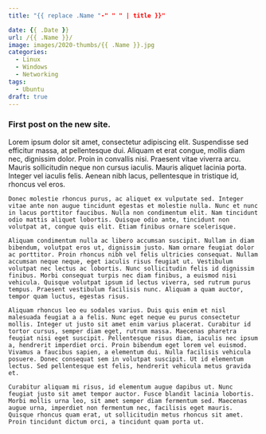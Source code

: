 ```yaml
---
title: "{{ replace .Name "-" " " | title }}"

date: {{ .Date }}
url: /{{ .Name }}/
image: images/2020-thumbs/{{ .Name }}.jpg
categories:
  - Linux
  - Windows
  - Networking
tags:
  - Ubuntu
draft: true
---
```

<!--more-->

### First post on the new site.



Lorem ipsum dolor sit amet, consectetur adipiscing elit. Suspendisse sed efficitur massa, at pellentesque dui. Aliquam et erat congue, mollis diam nec, dignissim dolor. Proin in convallis nisi. Praesent vitae viverra arcu. Mauris sollicitudin neque non cursus iaculis. Mauris aliquet lacinia porta. Integer vel iaculis felis. Aenean nibh lacus, pellentesque in tristique id, rhoncus vel eros.

```
Donec molestie rhoncus purus, ac aliquet ex vulputate sed. Integer vitae ante non augue tincidunt egestas et molestie nulla. Nunc et nunc in lacus porttitor faucibus. Nulla non condimentum elit. Nam tincidunt odio mattis aliquet lobortis. Quisque odio ante, tincidunt non volutpat at, congue quis elit. Etiam finibus ornare scelerisque.

Aliquam condimentum nulla ac libero accumsan suscipit. Nullam in diam bibendum, volutpat eros ut, dignissim justo. Nam ornare feugiat dolor ac porttitor. Proin rhoncus nibh vel felis ultricies consequat. Nullam accumsan neque neque, eget iaculis risus feugiat ut. Vestibulum volutpat nec lectus ac lobortis. Nunc sollicitudin felis id dignissim finibus. Morbi consequat turpis nec diam finibus, a euismod nisi vehicula. Quisque volutpat ipsum id lectus viverra, sed rutrum purus tempus. Praesent vestibulum facilisis nunc. Aliquam a quam auctor, tempor quam luctus, egestas risus.

Aliquam rhoncus leo eu sodales varius. Duis quis enim et nisl malesuada feugiat a a felis. Nunc eget neque eu purus consectetur mollis. Integer ut justo sit amet enim varius placerat. Curabitur id tortor cursus, semper diam eget, rutrum massa. Maecenas pharetra feugiat nisi eget suscipit. Pellentesque risus diam, iaculis nec ipsum a, hendrerit imperdiet orci. Proin bibendum eget lorem vel euismod. Vivamus a faucibus sapien, a elementum dui. Nulla facilisis vehicula posuere. Donec consequat sem in volutpat suscipit. Ut id elementum lectus. Sed pellentesque est felis, hendrerit vehicula metus gravida et.

Curabitur aliquam mi risus, id elementum augue dapibus ut. Nunc feugiat justo sit amet tempor auctor. Fusce blandit lacinia lobortis. Morbi mollis urna leo, sit amet semper diam fermentum sed. Maecenas augue urna, imperdiet non fermentum nec, facilisis eget mauris. Quisque rhoncus quam erat, ut sollicitudin metus rhoncus sit amet. Proin tincidunt dictum orci, a tincidunt quam porta ut. 
